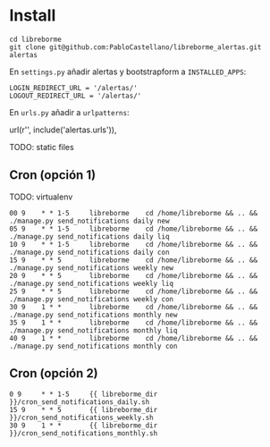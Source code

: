 Install
=======

```
cd libreborme
git clone git@github.com:PabloCastellano/libreborme_alertas.git alertas
```

En `settings.py` añadir alertas y bootstrapform a `INSTALLED_APPS`:

```
LOGIN_REDIRECT_URL = '/alertas/'
LOGOUT_REDIRECT_URL = '/alertas/'
```

En `urls.py` añadir a `urlpatterns`:

url(r'', include('alertas.urls')),

TODO: static files

Cron (opción 1)
---------------

TODO: virtualenv

```
00 9    * * 1-5     libreborme    cd /home/libreborme && .. && ./manage.py send_notifications daily new
05 9    * * 1-5     libreborme    cd /home/libreborme && .. && ./manage.py send_notifications daily liq
10 9    * * 1-5     libreborme    cd /home/libreborme && .. && ./manage.py send_notifications daily con
15 9    * * 5       libreborme    cd /home/libreborme && .. && ./manage.py send_notifications weekly new
20 9    * * 5       libreborme    cd /home/libreborme && .. && ./manage.py send_notifications weekly liq
25 9    * * 5       libreborme    cd /home/libreborme && .. && ./manage.py send_notifications weekly con
30 9    1 * *       libreborme    cd /home/libreborme && .. && ./manage.py send_notifications monthly new
35 9    1 * *       libreborme    cd /home/libreborme && .. && ./manage.py send_notifications monthly liq
40 9    1 * *       libreborme    cd /home/libreborme && .. && ./manage.py send_notifications monthly con
```

Cron (opción 2)
---------------

```
0 9     * * 1-5     {{ libreborme_dir }}/cron_send_notifications_daily.sh
15 9    * * 5       {{ libreborme_dir }}/cron_send_notifications_weekly.sh
30 9    1 * *       {{ libreborme_dir }}/cron_send_notifications_monthly.sh
```

